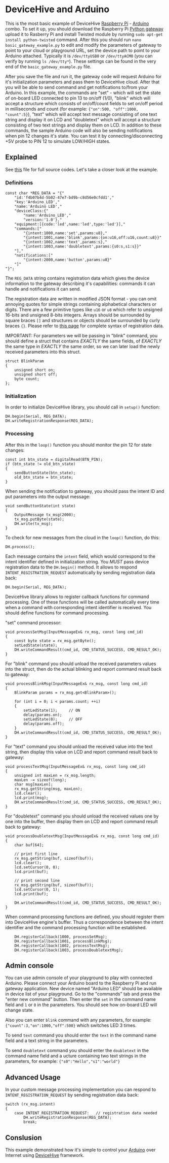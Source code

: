 DeviceHive and Arduino
======================

[Raspberry Pi]: http://www.raspberrypi.org "Raspberry Pi official site"
[DeviceHive]: http://www.devicehive.com "DeviceHive official site"
[Arduino]: http://arduino.cc/en/ "Arduino official site"


This is the most basic example of DeviceHive [Raspberry Pi] - [Arduino] combo.
To set it up, you should download the Raspberry Pi [Python gateway](https://github.com/devicehive/devicehive-python/tree/master)
upload it to Rasberry Pi and install Twisted module by running `sudo apt-get install python-twisted`
command. After this you should run `nano basic_gateway_example.py` to edit
and modify the parameters of gateway to point to your cloud or playground URL,
set the device path to point to your Arduino attached.
Typically it is `/dev/ttyUSB0` or `/dev/ttyACM0` (you can verify by running
`ls /dev/tty*`). These settings can be found in the very end of
the `basic_gateway_example.py` file.

After you save the file and run it, the gateway code will request Arduino for
it's initialization parameters and pass them to DeviceHive cloud. After that
you will be able to send command and get notifications to/from your Arduino.
In this example, the commands are "set" - which will set the state of on-board
LED connected to pin 13 to on/off (1/0), "blink" which will accept
a structure which consists of on/off/count fields to set on/off period
in milliseconds and count (for example: `{"on":500, "off":1000, "count":5}`), 
"text" which will accept text message consisting of one text string and display
it on LCD and "doubletext" which will accept a structure consisting of two text
strings and display them on LCD.
In addition to these commands, the sample Arduino code will also be sending
notifications when pin 12 changes it's state. You can test it by
connecting/disconnecting +5V probe to PIN 12 to simulate LOW/HIGH states.


Explained
---------

See [this](https://github.com/devicehive/devicehive-arduino/blob/master/DeviceHive/examples/Example1/Example1.ino)
file for full source codes. Let's take a closer look at the example.


### Definitions

~~~{.cpp}
const char *REG_DATA = "{"
    "id:'f4b07b4d-5b02-47e7-bd9b-c8d56e0cfdd1',"
    "key:'Arduino_LED',"
    "name:'Arduino LED',"
    "deviceClass:{"
        "name:'Arduino_LED',"
        "version:'1.0'},"
    "equipment:[{code:'led',name:'led',type:'led'}],"
    "commands:["
        "{intent:1000,name:'set',params:u8},"
        "{intent:1001,name:'blink',params:{on:u16,off:u16,count:u8}}"
        "{intent:1002,name:'text',params:s},"
        "{intent:1003,name:'doubletext',params:{s0:s,s1:s}}"
    "],"
    "notifications:["
        "{intent:2000,name:'button',params:u8}"
    "]"
"}";
~~~

The `REG_DATA` string contains registration data which gives the device
information to the gateway describing it's capabilities: commands it can
handle and notifications it can send.

The registration data are written in modified JSON format - you can omit
annoying quotes for simple strings containing alphabetical characters
or digits. There are a few primitive types like `u16` or `u8` which refer
to unsigned 16-bits and unsigned 8-bits integers. Arrays should be
surrounded by square braces `[]` and structures or objects should be
surrounded by curly braces `{}`.
Please refer to [this page](http://www.devicehive.com/binary/#SystemMessages/RegisterJson)
for complete syntax of registration data.

IMPORTANT: For parameters we will be passing in "blink" command, you should
define a struct that contains *EXACTLY* the same fields, of *EXACTLY* the same
type in *EXACTLY* the same order, so we can later load the newly received
parameters into this struct.

~~~{.cpp}
struct BlinkParam
{
    unsigned short on;
    unsigned short off;
    byte count;
};
~~~


### Initialization

In order to initialize DeviceHive library, you should call in `setup()` function:

~~~{.cpp}
DH.begin(Serial, REG_DATA);
DH.writeRegistrationResponse(REG_DATA);
~~~


### Processing

After this in the `loop()` function you should monitor the pin 12 for state changes:

~~~{.cpp}
const int btn_state = digitalRead(BTN_PIN);
if (btn_state != old_btn_state)
{
    sendButtonState(btn_state);
    old_btn_state = btn_state;
}
~~~

When sending the notification to gateway, you should pass the intent ID
and put parameters into the output message:

~~~{.cpp}
void sendButtonState(int state)
{
    OutputMessage tx_msg(2000);
    tx_msg.putByte(state);
    DH.write(tx_msg);
}
~~~

To check for new messages from the cloud in the `loop()` function, do this:

~~~{.cpp}
DH.process();
~~~

Each message contains the `intent` field, which would correspond to the intent
identifier defined in initialization string. You *MUST* pass device registration
data to the `DH.begin()` method. It allows to respond `INTENT_REGISTRATION_REQUEST`
automatically by sending registration data back:

~~~{.cpp}
DH.begin(Serial, REG_DATA);
~~~

DeviceHive library allows to register callback functions for command processing.
One of these functions will be called automatically every time when a command
with corresponding intent identifier is received.
You should define functions for command processing.

"set" command processor:

~~~{.cpp}
void processSetMsg(InputMessageEx& rx_msg, const long cmd_id)
{
    const byte state = rx_msg.getByte();
    setLedState(state);
    DH.writeCommandResult(cmd_id, CMD_STATUS_SUCCESS, CMD_RESULT_OK);
}
~~~

For "blink" command you should unload the received parameters values into the
struct, then do the actual blinking and report command result back to gateway:

~~~{.cpp}
void processBlinkMsg(InputMessageEx& rx_msg, const long cmd_id)
{
    BlinkParam params = rx_msg.get<BlinkParam>();

    for (int i = 0; i < params.count; ++i)
    {
        setLedState(1);     // ON
        delay(params.on);
        setLedState(0);     // OFF
        delay(params.off);
    }
    DH.writeCommandResult(cmd_id, CMD_STATUS_SUCCESS, CMD_RESULT_OK);
}
~~~

For "text" command you should unload the received value into the text string,
then display this value on LCD and report command result back to gateway:

~~~{.cpp}
void processTextMsg(InputMessageEx& rx_msg, const long cmd_id)
{
    unsigned int maxLen = rx_msg.length;
    maxLen -= sizeof(long);
    char msg[maxLen];
    rx_msg.getString(msg, maxLen);
    lcd.clear();
    lcd.print(msg);
    DH.writeCommandResult(cmd_id, CMD_STATUS_SUCCESS, CMD_RESULT_OK);
}
~~~

For "doubletext" command you should unload the received values one by one into
the buffer, then display them on LCD and report command result back to gateway:

~~~{.cpp}
void processDoubletextMsg(InputMessageEx& rx_msg, const long cmd_id)
{
    char buf[64];

    // print first line
    rx_msg.getString(buf, sizeof(buf));
    lcd.clear();
    lcd.setCursor(0, 0);
    lcd.print(buf);

    // print second line
    rx_msg.getString(buf, sizeof(buf));
    lcd.setCursor(0, 1);
    lcd.print(buf);

    DH.writeCommandResult(cmd_id, CMD_STATUS_SUCCESS, CMD_RESULT_OK);
}
~~~

When command processing functions are defined, you should register them into
DeviceHive engine's buffer. Thus a correspondence between the intent identifier
and the command processing function will be established.

~~~{.cpp}
    DH.registerCallback(1000, processSetMsg);
    DH.registerCallback(1001, processBlinkMsg);
    DH.registerCallback(1002, processTextMsg);
    DH.registerCallback(1003, processDoubletextMsg);
~~~

Admin console
-------------

You can use admin console of your playground to play with connected Arduino.
Please connect your Arduino board to the Raspberry Pi and run gateway application.
New device named "Arduino LED" should be available in device list of your playground.
Go to the "commands" tab and press the "enter new command" button. Then enter the
`set` in the command name field and `1` or `0` in the parameters. You should see how
on-board LED will change state.

Also you can enter `blink` command with any parameters, for example:
`{"count":3,"on":1000,"off":500}` which switches LED 3 times.

To send `text` command you should enter the `text` in the command name field and
a text string in the parameters.

To send `doubletext` command you should enter the `doubletext` in the command
name field and a ucture containing two text strings in the parameters, for
example:
`{"s0":"Hello","s1":"world"}`


Advanced Usage
--------------

In your custom message processing implementation you can respond to
`INTENT_REGISTRATION_REQUEST` by sending registration data back:

~~~{.cpp}
switch (rx_msg.intent)
{
    case INTENT_REGISTRATION_REQUEST:   // registration data needed
        DH.writeRegistrationResponse(REG_DATA);
        break;
~~~

Conslusion
----------

This example demonstrated how it's simple to control your [Arduino] over Internet
using [DeviceHive] framework.
